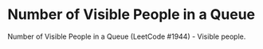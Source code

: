 # Number of Visible People in a Queue

Number of Visible People in a Queue (LeetCode #1944) - Visible people.
